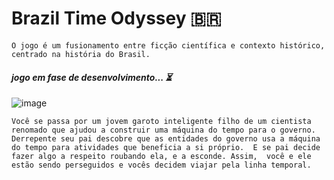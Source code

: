 # Brazil Time Odyssey 🇧🇷
`O jogo é um fusionamento entre ficção científica e contexto histórico, centrado na história do Brasil. ` 
#### ***jogo em fase de desenvolvimento... ⏳***
![image](https://github.com/senhorN/Brazil_Time_Odyssey/assets/90424448/2870409d-a08c-4977-a383-7e20a6eda133)

`Você se passa por um jovem garoto inteligente filho de um cientista renomado que ajudou a construir uma máquina do tempo para o governo. Derrepente seu pai descobre que as entidades do governo usa a máquina do tempo para atividades que beneficia a si próprio. 
E se pai decide fazer algo a respeito roubando ela, e a esconde. Assim,  você e ele estão sendo perseguidos e vocês decidem viajar pela linha temporal.`
